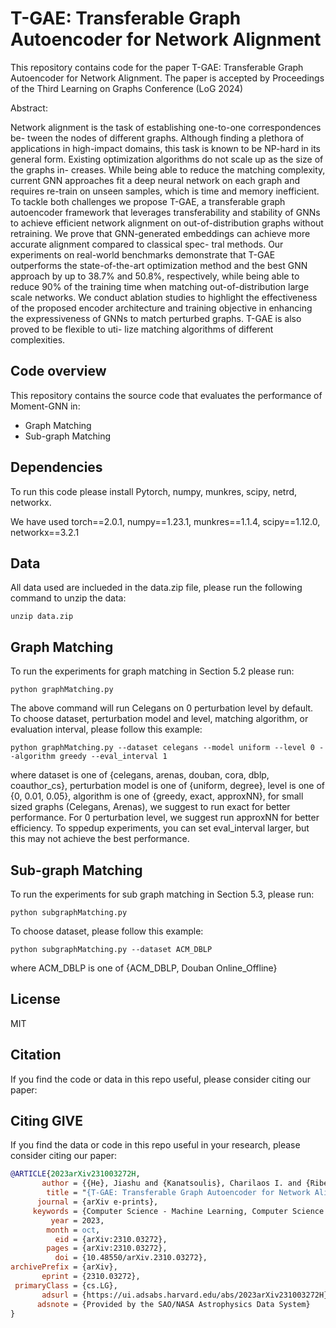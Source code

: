 # T-GAE: Transferable Graph Autoencoder for Network Alignment

This repository contains code for the paper T-GAE: Transferable Graph Autoencoder for Network Alignment. The paper is accepted by Proceedings of the Third Learning on Graphs Conference (LoG 2024)

Abstract: 

Network alignment is the task of establishing one-to-one correspondences be- tween the nodes of different graphs. Although finding a plethora of applications in high-impact domains, this task is known to be NP-hard in its general form. Existing optimization algorithms do not scale up as the size of the graphs in- creases. While being able to reduce the matching complexity, current GNN approaches fit a deep neural network on each graph and requires re-train on unseen samples, which is time and memory inefficient. To tackle both challenges we propose T-GAE, a transferable graph autoencoder framework that leverages transferability and stability of GNNs to achieve efficient network alignment on out-of-distribution graphs without retraining. We prove that GNN-generated embeddings can achieve more accurate alignment compared to classical spec- tral methods. Our experiments on real-world benchmarks demonstrate that T-GAE outperforms the state-of-the-art optimization method and the best GNN approach by up to 38.7% and 50.8%, respectively, while being able to reduce 90% of the training time when matching out-of-distribution large scale networks. We conduct ablation studies to highlight the effectiveness of the proposed encoder architecture and training objective in enhancing the expressiveness of GNNs to match perturbed graphs. T-GAE is also proved to be flexible to uti- lize matching algorithms of different complexities.

## Code overview

This repository contains the source code that evaluates the performance of Moment-GNN in:

  - Graph Matching
  - Sub-graph Matching

## Dependencies

To run this code please install Pytorch, numpy, munkres, scipy, netrd, networkx.

We have used torch==2.0.1, numpy==1.23.1, munkres==1.1.4, scipy==1.12.0, networkx==3.2.1

## Data

All data used are inclueded in the data.zip file, please run the following command to unzip the data:

```
unzip data.zip
```

## Graph Matching
To run the experiments for graph matching in Section 5.2 please run:
```
python graphMatching.py
```

The above command will run Celegans on 0 perturbation level by default. To choose dataset, perturbation model and level, matching algorithm, or evaluation interval, please follow this example:
```
python graphMatching.py --dataset celegans --model uniform --level 0 --algorithm greedy --eval_interval 1
```
where dataset is one of {celegans, arenas, douban, cora, dblp, coauthor_cs}, perturbation model is one of {uniform, degree}, level is one of {0, 0.01, 0.05}, algorithm is one of {greedy, exact, approxNN}, for small sized graphs (Celegans, Arenas), we suggest to run exact for better performance. For 0 perturbation level, we suggest run approxNN for better efficiency. To sppedup experiments, you can set eval_interval larger, but this may not achieve the best performance. 

## Sub-graph Matching
To run the experiments for sub graph matching in Section 5.3, please run:
```
python subgraphMatching.py
```

To choose dataset, please follow this example:
```
python subgraphMatching.py --dataset ACM_DBLP
```
where ACM_DBLP is one of {ACM_DBLP, Douban Online_Offline}

## License
MIT

## Citation

If you find the code or data in this repo useful, please consider citing our paper:

## Citing GIVE

If you find the data or code in this repo useful in your research, please consider citing our paper:

```bibtex
@ARTICLE{2023arXiv231003272H,
       author = {{He}, Jiashu and {Kanatsoulis}, Charilaos I. and {Ribeiro}, Alejandro},
        title = "{T-GAE: Transferable Graph Autoencoder for Network Alignment}",
      journal = {arXiv e-prints},
     keywords = {Computer Science - Machine Learning, Computer Science - Artificial Intelligence},
         year = 2023,
        month = oct,
          eid = {arXiv:2310.03272},
        pages = {arXiv:2310.03272},
          doi = {10.48550/arXiv.2310.03272},
archivePrefix = {arXiv},
       eprint = {2310.03272},
 primaryClass = {cs.LG},
       adsurl = {https://ui.adsabs.harvard.edu/abs/2023arXiv231003272H},
      adsnote = {Provided by the SAO/NASA Astrophysics Data System}
}
```
